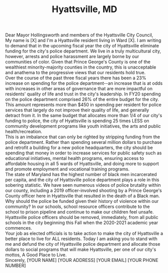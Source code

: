 ---
title: "Hyattsville, MD"
permalink: "/hyattsville"
name: "Letter to Mayor Hollingsworth and City Council"
city: "Hyattsville"
state: "MD"
layout: "email"
recipients:
- "chollingsworth@hyattsville.org"
- "kward@hyattsville.org"
- "blawrence@hyattsville.org"
- "rcroslin@hyattsville.org"
- "dschaible@hyattsville.org"
- "csuiter@hyattsville.org"
- "bsimasek@hyattsville.org"
- "dpeabody@hyattsville.org"
- "ehaba@hyattsville.org"
- "ewolf@hyattsville.org"
- "jsolomon@hyattsville.org"
subject: "[Add Unique Subject Line Here!]"
body: |-
    Dear Mayor Hollingsworth and members of the Hyattsville City Council,

    My name is [X] and I'm a Hyattsville resident living in Ward [X]. I am writing to demand that in the upcoming fiscal year the city of Hyattsville eliminate funding for the city's police department. We live in a truly multicultural city, however, arrests and police harassment are largely borne by our communities of color. Given that Prince George's County is one of the wealthiest minority-majority counties in the country, this is unacceptable and anathema to the progressive views that our residents hold true.

    Over the course of the past three fiscal years there has been a 23% increase on spending for the police department--an increase that is at odds with increases in other areas of governance that are more impactful on residents' quality of life and trust in the city's leadership. In FY20 spending on the police department comprised 26% of the entire budget for the city. This amount represents more than $450 in spending per resident for police services that largely do not improve their quality of life, and generally detract from it. In the same budget that allocates more than 1/4 of our city's funding to police, the city of Hyattsville is spending 25 times LESS on community development programs like youth initiatives, the arts and public health/recreation.

    This is an imbalance that can only be righted by stripping funding from the police department. Rather than spending several million dollars to purchase and retrofit a building for a new police headquarters, the city should be spending that money in order to increase services for public safety such as educational initiatives, mental health programs, ensuring access to affordable housing in all 5 wards of Hyattsville, and doing more to support and promote employment and vocational training programs.

    The state of Maryland has the highest number of black men incarcerated per capita, and the city of Hyattsville police department plays a role in this sobering statistic. We have seen numerous videos of police brutality within our county, including a 2019 officer-involved shooting by a Prince George's County officer here in Hyattsville that resulted in the death of a Black man. Why should the police be funded given their history of violence within our community? In our schools, school resource officers contribute to the school to prison pipeline and continue to make our children feel unsafe. Hyattsville police officers should be removed, immediately, from all public schools in the city beginning this Fall when the 2020-2021 academic year commences.

    Your job as elected officials is to take action to make the city of Hyattsville a better place to live for ALL residents. Today I am asking you to stand with me and defund the city of Hyattsville police department and allocate those dollars to social programs that will make Hyattsville, per one of our city's mottos, A Good Place to Live.

    Sincerely, 
    [YOUR NAME] 
    [YOUR ADDRESS] 
    [YOUR EMAIL] 
    [YOUR PHONE NUMBER]
---